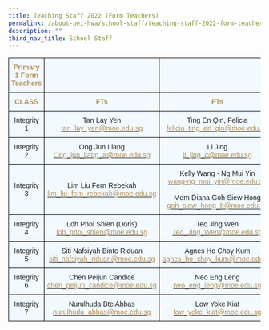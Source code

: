 ```yaml
---
title: Teaching Staff 2022 (Form Teachers)
permalink: /about-pei-hwa/school-staff/teaching-staff-2022-form-teachers/
description: ""
third_nav_title: School Staff
---
```

<style type="text/css">
.tg  {border-collapse:collapse;border-spacing:0;}
.tg td{border-color:black;border-style:solid;border-width:1px;font-family:Arial, sans-serif;font-size:14px;
  overflow:hidden;padding:10px 5px;word-break:normal;}
.tg th{border-color:black;border-style:solid;border-width:1px;font-family:Arial, sans-serif;font-size:14px;
  font-weight:normal;overflow:hidden;padding:10px 5px;word-break:normal;}
.tg .tg-is93{background-color:#F2F9FF;color:#B29059;font-weight:bold;text-align:center;vertical-align:top}
.tg .tg-r129{background-color:#F2F9FF;color:#222;text-align:center;vertical-align:middle}
</style>
<table class="tg">
<thead>
  <tr>
    <th class="tg-is93">Primary 1 Form Teachers</th>
    <th class="tg-r129"></th>
    <th class="tg-r129"></th>
  </tr>
</thead>
<tbody>
  <tr>
    <td class="tg-is93"><span style="font-weight:700;color:#B29059">CLASS</span></td>
    <td class="tg-is93"><span style="font-weight:700;color:#B29059">FTs</span></td>
    <td class="tg-is93"><span style="font-weight:700;color:#B29059">FTs</span></td>
  </tr>
  <tr>
    <td class="tg-r129"><span style="color:#222;background-color:#F2F9FF">Integrity 1</span></td>
    <td class="tg-r129"><span style="color:#222;background-color:#F2F9FF">Tan Lay Yen</span><br><a href="mailto:tan_lay_yen@moe.edu.sg"><span style="text-decoration:none;color:#B29059">tan_lay_yen@moe.edu.sg</span></a></td>
    <td class="tg-r129"><span style="color:#222;background-color:#F2F9FF">Ting En Qin, Felicia</span><br><a href="mailto:felicia_ting_en_qin@moe.edu.sg"><span style="text-decoration:none;color:#B29059">felicia_ting_en_qin@moe.edu.sg</span></a></td>
  </tr>
  <tr>
    <td class="tg-r129"><span style="color:#222;background-color:#F2F9FF">Integrity 2</span></td>
    <td class="tg-r129"><span style="color:#222;background-color:#F2F9FF">Ong Jun Liang</span><br><a href="mailto:Ong_jun_liang_a@moe.edu.sg"><span style="text-decoration:none;color:#B29059">Ong_jun_liang_a@moe.edu.sg</span></a></td>
    <td class="tg-r129"><span style="color:#222;background-color:#F2F9FF">Li Jing</span><br><a href="mailto:li_jing_c@moe.edu.sg"><span style="text-decoration:none;color:#B29059">li_jing_c@moe.edu.sg</span></a></td>
  </tr>
  <tr>
    <td class="tg-r129"><span style="color:#222;background-color:#F2F9FF">Integrity 3</span></td>
    <td class="tg-r129"><span style="color:#222;background-color:#F2F9FF">Lim Liu Fern Rebekah</span><br><a href="mailto:lim_liu_fern_rebekah@moe.edu.sg" target="_blank" rel="noopener noreferrer"><span style="text-decoration:none;color:#B29059">lim_liu_fern_rebekah@moe.edu.sg</span></a></td>
    <td class="tg-r129"><span style="color:#222;background-color:#F2F9FF">Kelly Wang - Ng Mui Yin</span><br><a href="mailto:wang-ng_mui_yin@moe.edu.sg"><span style="text-decoration:none;color:#B29059">wang-ng_mui_yin@moe.edu.sg</span></a><br><span style="color:#222;background-color:#F2F9FF"> </span><br><span style="color:#222;background-color:#F2F9FF">Mdm Diana Goh Siew Hong</span><br><a href="mailto:goh_siew_hong_b@moe.edu.sg"><span style="text-decoration:none;color:#B29059">goh_siew_hong_b@moe.edu.sg </span></a><br></td>
  </tr>
  <tr>
    <td class="tg-r129"><span style="color:#222;background-color:#F2F9FF">Integrity 4</span></td>
    <td class="tg-r129"><span style="color:#222;background-color:#F2F9FF">Loh Phoi Shien (Doris)</span><br><a href="mailto:loh_phoi_shien@moe.edu.sg"><span style="text-decoration:none;color:#B29059">loh_phoi_shien@moe.edu.sg</span></a></td>
    <td class="tg-r129"><span style="color:#222;background-color:#F2F9FF">Teo Jing Wen</span><br><a href="mailto:Teo_Jing_Wen@moe.edu.sg"><span style="text-decoration:none;color:#B29059">Teo_Jing_Wen@moe.edu.sg</span></a></td>
  </tr>
  <tr>
    <td class="tg-r129"><span style="color:#222;background-color:#F2F9FF">Integrity 5</span></td>
    <td class="tg-r129"><span style="color:#222;background-color:#F2F9FF">Siti Nafsiyah Binte Riduan</span><br><a href="mailto:siti_nafsiyah_riduan@moe.edu.sg"><span style="text-decoration:none;color:#B29059">siti_nafsiyah_riduan@moe.edu.sg</span></a></td>
    <td class="tg-r129"><span style="color:#222;background-color:#F2F9FF">Agnes Ho Choy Kum</span><br><a href="mailto:agnes_ho_choy_kum@moe.edu.sg"><span style="text-decoration:none;color:#B29059">agnes_ho_choy_kum@moe.edu.sg</span></a></td>
  </tr>
  <tr>
    <td class="tg-r129"><span style="color:#222;background-color:#F2F9FF">Integrity 6</span></td>
    <td class="tg-r129"><span style="color:#222;background-color:#F2F9FF">Chen Peijun Candice</span><br><a href="mailto:chen_peijun_candice@moe.edu.sg"><span style="text-decoration:none;color:#B29059">chen_peijun_candice@moe.edu.sg</span></a></td>
    <td class="tg-r129"><span style="color:#222;background-color:#F2F9FF">Neo Eng Leng</span><br><a href="mailto:neo_eng_leng@moe.edu.sg"><span style="text-decoration:none;color:#B29059">neo_eng_leng@moe.edu.sg</span></a></td>
  </tr>
  <tr>
    <td class="tg-r129"><span style="color:#222;background-color:#F2F9FF">Integrity 7</span></td>
    <td class="tg-r129"><span style="color:#222;background-color:#F2F9FF">Nurulhuda Bte Abbas</span><br><a href="mailto:nurulhuda_abbas@moe.edu.sg"><span style="text-decoration:none;color:#B29059">nurulhuda_abbas@moe.edu.sg</span></a></td>
    <td class="tg-r129"><span style="color:#222;background-color:#F2F9FF">Low Yoke Kiat</span><br><a href="mailto:low_yoke_kiat@moe.edu.sg"><span style="text-decoration:none;color:#B29059">low_yoke_kiat@moe.edu.sg</span></a></td>
  </tr>
</tbody>
</table>